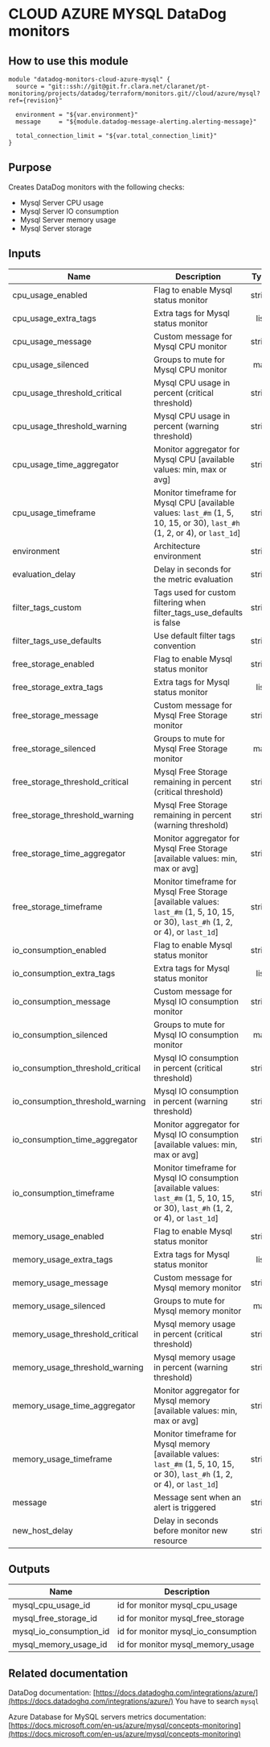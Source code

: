 # CLOUD AZURE MYSQL DataDog monitors

## How to use this module

```
module "datadog-monitors-cloud-azure-mysql" {
  source = "git::ssh://git@git.fr.clara.net/claranet/pt-monitoring/projects/datadog/terraform/monitors.git//cloud/azure/mysql?ref={revision}"

  environment = "${var.environment}"
  message     = "${module.datadog-message-alerting.alerting-message}"
  
  total_connection_limit = "${var.total_connection_limit}"
}

```

## Purpose

Creates DataDog monitors with the following checks:

- Mysql Server CPU usage
- Mysql Server IO consumption
- Mysql Server memory usage
- Mysql Server storage

## Inputs

| Name | Description | Type | Default | Required |
|------|-------------|:----:|:-----:|:-----:|
| cpu\_usage\_enabled | Flag to enable Mysql status monitor | string | `"true"` | no |
| cpu\_usage\_extra\_tags | Extra tags for Mysql status monitor | list | `[]` | no |
| cpu\_usage\_message | Custom message for Mysql CPU monitor | string | `""` | no |
| cpu\_usage\_silenced | Groups to mute for Mysql CPU monitor | map | `{}` | no |
| cpu\_usage\_threshold\_critical | Mysql CPU usage in percent (critical threshold) | string | `"90"` | no |
| cpu\_usage\_threshold\_warning | Mysql CPU usage in percent (warning threshold) | string | `"80"` | no |
| cpu\_usage\_time\_aggregator | Monitor aggregator for Mysql CPU [available values: min, max or avg] | string | `"min"` | no |
| cpu\_usage\_timeframe | Monitor timeframe for Mysql CPU [available values: `last_#m` (1, 5, 10, 15, or 30), `last_#h` (1, 2, or 4), or `last_1d`] | string | `"last_15m"` | no |
| environment | Architecture environment | string | n/a | yes |
| evaluation\_delay | Delay in seconds for the metric evaluation | string | `"900"` | no |
| filter\_tags\_custom | Tags used for custom filtering when filter_tags_use_defaults is false | string | `"*"` | no |
| filter\_tags\_use\_defaults | Use default filter tags convention | string | `"true"` | no |
| free\_storage\_enabled | Flag to enable Mysql status monitor | string | `"true"` | no |
| free\_storage\_extra\_tags | Extra tags for Mysql status monitor | list | `[]` | no |
| free\_storage\_message | Custom message for Mysql Free Storage monitor | string | `""` | no |
| free\_storage\_silenced | Groups to mute for Mysql Free Storage monitor | map | `{}` | no |
| free\_storage\_threshold\_critical | Mysql Free Storage remaining in percent (critical threshold) | string | `"10"` | no |
| free\_storage\_threshold\_warning | Mysql Free Storage remaining in percent (warning threshold) | string | `"20"` | no |
| free\_storage\_time\_aggregator | Monitor aggregator for Mysql Free Storage [available values: min, max or avg] | string | `"min"` | no |
| free\_storage\_timeframe | Monitor timeframe for Mysql Free Storage [available values: `last_#m` (1, 5, 10, 15, or 30), `last_#h` (1, 2, or 4), or `last_1d`] | string | `"last_15m"` | no |
| io\_consumption\_enabled | Flag to enable Mysql status monitor | string | `"true"` | no |
| io\_consumption\_extra\_tags | Extra tags for Mysql status monitor | list | `[]` | no |
| io\_consumption\_message | Custom message for Mysql IO consumption monitor | string | `""` | no |
| io\_consumption\_silenced | Groups to mute for Mysql IO consumption monitor | map | `{}` | no |
| io\_consumption\_threshold\_critical | Mysql IO consumption in percent (critical threshold) | string | `"90"` | no |
| io\_consumption\_threshold\_warning | Mysql IO consumption in percent (warning threshold) | string | `"80"` | no |
| io\_consumption\_time\_aggregator | Monitor aggregator for Mysql IO consumption [available values: min, max or avg] | string | `"min"` | no |
| io\_consumption\_timeframe | Monitor timeframe for Mysql IO consumption [available values: `last_#m` (1, 5, 10, 15, or 30), `last_#h` (1, 2, or 4), or `last_1d`] | string | `"last_15m"` | no |
| memory\_usage\_enabled | Flag to enable Mysql status monitor | string | `"true"` | no |
| memory\_usage\_extra\_tags | Extra tags for Mysql status monitor | list | `[]` | no |
| memory\_usage\_message | Custom message for Mysql memory monitor | string | `""` | no |
| memory\_usage\_silenced | Groups to mute for Mysql memory monitor | map | `{}` | no |
| memory\_usage\_threshold\_critical | Mysql memory usage in percent (critical threshold) | string | `"90"` | no |
| memory\_usage\_threshold\_warning | Mysql memory usage in percent (warning threshold) | string | `"80"` | no |
| memory\_usage\_time\_aggregator | Monitor aggregator for Mysql memory [available values: min, max or avg] | string | `"min"` | no |
| memory\_usage\_timeframe | Monitor timeframe for Mysql memory [available values: `last_#m` (1, 5, 10, 15, or 30), `last_#h` (1, 2, or 4), or `last_1d`] | string | `"last_15m"` | no |
| message | Message sent when an alert is triggered | string | n/a | yes |
| new\_host\_delay | Delay in seconds before monitor new resource | string | `"300"` | no |

## Outputs

| Name | Description |
|------|-------------|
| mysql\_cpu\_usage\_id | id for monitor mysql_cpu_usage |
| mysql\_free\_storage\_id | id for monitor mysql_free_storage |
| mysql\_io\_consumption\_id | id for monitor mysql_io_consumption |
| mysql\_memory\_usage\_id | id for monitor mysql_memory_usage |

## Related documentation

DataDog documentation: [https://docs.datadoghq.com/integrations/azure/](https://docs.datadoghq.com/integrations/azure/)
You have to search `mysql`

Azure Database for MySQL servers metrics documentation: [https://docs.microsoft.com/en-us/azure/mysql/concepts-monitoring](https://docs.microsoft.com/en-us/azure/mysql/concepts-monitoring)

